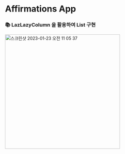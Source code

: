 Affirmations App
================================
### 📚 LazLazyColumn 을 활용하여 List 구현

<img width="379" alt="스크린샷 2023-01-23 오전 11 05 37" src="https://user-images.githubusercontent.com/73929644/213954753-56a6409c-f46c-4453-b612-c9a6e8ebbbb0.png">

